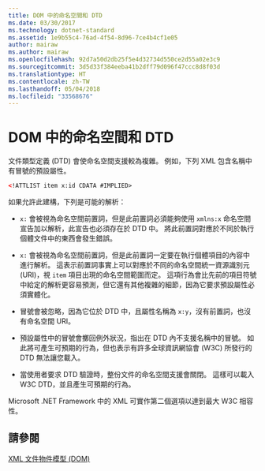 ```yaml
---
title: DOM 中的命名空間和 DTD
ms.date: 03/30/2017
ms.technology: dotnet-standard
ms.assetid: 1e9b55c4-76ad-4f54-8d96-7ce4b4cf1e05
author: mairaw
ms.author: mairaw
ms.openlocfilehash: 92d7a50d2db25f5e4d32734d550ce2d55a02e3c9
ms.sourcegitcommit: 3d5d33f384eeba41b2dff79d096f47ccc8d8f03d
ms.translationtype: HT
ms.contentlocale: zh-TW
ms.lasthandoff: 05/04/2018
ms.locfileid: "33568676"
---
```

# <a name="namespaces-and-dtds-in-the-dom"></a>DOM 中的命名空間和 DTD
文件類型定義 (DTD) 會使命名空間支援較為複雜。 例如，下列 XML 包含名稱中有冒號的預設屬性。  
  
```xml  
<!ATTLIST item x:id CDATA #IMPLIED>  
```  
  
 如果允許此建構，下列是可能的解析：  
  
-   `x:` 會被視為命名空間前置詞，但是此前置詞必須能夠使用 `xmlns:x` 命名空間宣告加以解析，此宣告也必須存在於 DTD 中。 將此前置詞對應於不同於執行個體文件中的東西會發生錯誤。  
  
-   `x:` 會被視為命名空間前置詞，但是此前置詞一定要在執行個體項目的內容中進行解析。 這表示前置詞事實上可以對應於不同的命名空間統一資源識別元 (URI)，視 `item` 項目出現的命名空間範圍而定。 這項行為會比先前的項目符號中給定的解析更容易預測，但它還有其他複雜的細節，因為它要求預設屬性必須實體化。  
  
-   冒號會被忽略，因為它位於 DTD 中，且屬性名稱為 `x:y`，沒有前置詞，也沒有命名空間 URI。  
  
-   預設屬性中的冒號會擲回例外狀況，指出在 DTD 內不支援名稱中的冒號。 如此將可產生可預期的行為，但也表示有許多全球資訊網協會 (W3C) 所發行的 DTD 無法讓您載入。  
  
-   當使用者要求 DTD 驗證時，整份文件的命名空間支援會關閉。 這樣可以載入 W3C DTD，並且產生可預期的行為。  
  
 Microsoft .NET Framework 中的 XML 可實作第二個選項以達到最大 W3C 相容性。  
  
## <a name="see-also"></a>請參閱  
 [XML 文件物件模型 (DOM)](../../../../docs/standard/data/xml/xml-document-object-model-dom.md)
